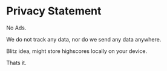 # Privacy Statement

No Ads.

We do not track any data, nor do we send any data anywhere.

Blitz idea, might store highscores locally on your
device.

Thats it.

